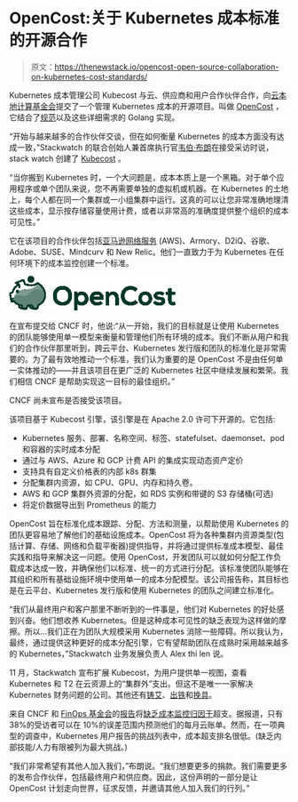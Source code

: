 # OpenCost:关于 Kubernetes 成本标准的开源合作

> 原文：<https://thenewstack.io/opencost-open-source-collaboration-on-kubernetes-cost-standards/>

Kubernetes 成本管理公司 Kubecost 与云、供应商和用户合作伙伴合作，向[云本地计算基金会](https://cncf.io/?utm_content=inline-mention)提交了一个管理 Kubernetes 成本的开源项目。叫做 [OpenCost](https://github.com/kubecost/opencost) ，它结合了[规范](https://github.com/kubecost/opencost/blob/develop/spec)以及这些详细需求的 Golang 实现。

“开始与越来越多的合作伙伴交谈，但在如何衡量 Kubernetes 的成本方面没有达成一致，”Stackwatch 的联合创始人兼首席执行官[韦伯·布朗](https://www.linkedin.com/in/webbbrown/)在接受采访时说，stack watch 创建了 [Kubecost](https://www.kubecost.com/) 。

“当你搬到 Kubernetes 时，一个大问题是，成本本质上是一个黑箱。对于单个应用程序或单个团队来说，您不再需要单独的虚拟机或机器。在 Kubernetes 的土地上，每个人都在同一个集群或一小组集群中运行。这真的可以让您非常准确地理清这些成本，显示按存储容量使用计费，或者以非常高的准确度提供整个组织的成本可见性。”

它在该项目的合作伙伴包括[亚马逊网络服务](https://aws.amazon.com/?utm_content=inline-mention) (AWS)、Armory、D2iQ、谷歌、Adobe、SUSE、Mindcurv 和 New Relic。他们一直致力于为 Kubernetes 在任何环境下的成本监控创建一个标准。

![](img/84340b9068afbd537b487ad9d2b786fe.png)

在宣布提交给 CNCF 时，他说:“从一开始，我们的目标就是让使用 Kubernetes 的团队能够使用单一模型来衡量和管理他们所有环境的成本。我们不断从用户和我们的合作伙伴那里听到，跨云平台、Kubernetes 发行版和团队的标准化是非常需要的。为了最有效地推动一个标准，我们认为重要的是 OpenCost 不是由任何单一实体推动的——并且该项目在更广泛的 Kubernetes 社区中继续发展和繁荣。我们相信 CNCF 是帮助实现这一目标的最佳组织。”

CNCF 尚未宣布是否接受该项目。

该项目基于 Kubecost 引擎，该引擎是在 Apache 2.0 许可下开源的。它包括:

*   Kubernetes 服务、部署、名称空间、标签、statefulset、daemonset、pod 和容器的实时成本分配
*   通过与 AWS、Azure 和 GCP 计费 API 的集成实现动态资产定价
*   支持具有自定义价格表的内部 k8s 群集
*   分配集群内资源，如 CPU、GPU、内存和持久卷。
*   AWS 和 GCP 集群外资源的分配，如 RDS 实例和带键的 S3 存储桶(可选)
*   将定价数据导出到 Prometheus 的能力

OpenCost 旨在标准化成本跟踪、分配、方法和测量，以帮助使用 Kubernetes 的团队更容易地了解他们的基础设施成本。OpenCost 将为各种集群内资源类型(包括计算、存储、网络和负载平衡器)提供指导，并将通过提供标准成本模型、最佳实践和指导来解决这一问题。使用 OpenCost，开发团队可以就如何分配工作负载成本达成一致，并确保他们以标准、统一的方式进行分配。该标准使团队能够在其组织和所有基础设施环境中使用单一的成本分配模型。该公司报告称，其目标也是在云平台、Kubernetes 发行版和使用 Kubernetes 的团队之间建立标准化。

“我们从最终用户和客户那里不断听到的一件事是，他们对 Kubernetes 的好处感到兴奋。他们想收养 Kubernetes。但是这种成本可见性的缺乏表现为这样做的摩擦。所以…我们正在为团队大规模采用 Kubernetes 消除一些障碍。所以我认为，最终，通过提供这种更好的成本分配引擎，它有望帮助团队在成熟时采用越来越多的 Kubernetes，”Stackwatch 业务发展负责人 Alex thi len 说。

11 月，Stackwatch 宣布扩展 Kubecost，为用户提供单一视图，查看 Kubernetes 和 T2 在云资源上的“集群外”支出。但这不是唯一一家解决 Kubernetes 财务问题的公司。其他还有[铸艾](https://thenewstack.io/5-expensive-kubernetes-cost-traps-and-how-to-deal-with-them/)、[出铁](https://www.finout.io/)和[挽具](https://thenewstack.io/harness-cost-transparency-could-slash-runaway-cloud-bills/)。

来自 CNCF 和 [FinOps 基金会](https://www.finops.org/introduction/what-is-finops/)的[报告](https://www.cncf.io/wp-content/uploads/2021/06/FINOPS_Kubernetes_Report.pdf)将[缺乏成本监控归因于](https://thenewstack.io/cost-overruns-rank-low-on-list-of-challenges-for-kubernetes-and-containers/)超支。据报道，只有 38%的受访者可以在 10%的误差范围内预测他们的每月云账单。然而，在一项典型的调查中，Kubernetes 用户报告的挑战列表中，成本超支排名很低。(缺乏内部技能/人力有限被列为最大挑战。)

“我们非常希望有其他人加入我们，”布朗说。“我们想要更多的捐款。我们需要更多的发布合作伙伴，包括最终用户和供应商。因此，这份声明的一部分是让 OpenCost 计划走向世界，征求反馈，并邀请其他人加入我们的行列。”

<svg xmlns:xlink="http://www.w3.org/1999/xlink" viewBox="0 0 68 31" version="1.1"><title>Group</title> <desc>Created with Sketch.</desc></svg>